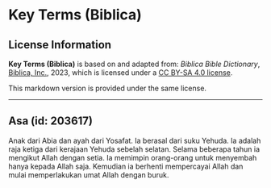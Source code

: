 # Key Terms (Biblica)

## License Information

**Key Terms (Biblica)** is based on and adapted from: _Biblica Bible Dictionary_, [Biblica, Inc.](https://www.biblica.com/), 2023, which is licensed under a [CC BY-SA 4.0 license](https://creativecommons.org/licenses/by-sa/4.0/legalcode.en).

This markdown version is provided under the same license.



--------------------------------

## Asa (id: 203617)

Anak dari Abia dan ayah dari Yosafat. Ia berasal dari suku Yehuda. Ia adalah raja ketiga dari kerajaan Yehuda sebelah selatan. Selama beberapa tahun ia mengikut Allah dengan setia. Ia memimpin orang\-orang untuk menyembah hanya kepada Allah saja. Kemudian ia berhenti mempercayai Allah dan mulai memperlakukan umat Allah dengan buruk.


